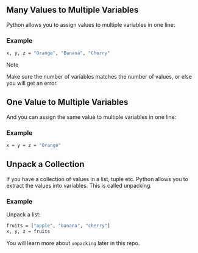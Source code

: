 ## Many Values to Multiple Variables

Python allows you to assign values to multiple variables in one line:

### Example

```bash
x, y, z = "Orange", "Banana", "Cherry"
```

> [!NOTE]
> Make sure the number of variables matches the number of values, or else you will get an error.

## One Value to Multiple Variables

And you can assign the same value to multiple variables in one line:

### Example

```bash
x = y = z = "Orange"
```

## Unpack a Collection

If you have a collection of values in a list, tuple etc. Python allows you to extract the values into variables. This is called unpacking.

### Example

Unpack a list:

```bash
fruits = ["apple", "banana", "cherry"]
x, y, z = fruits
```

You will learn more about `unpacking` later in this repo.
